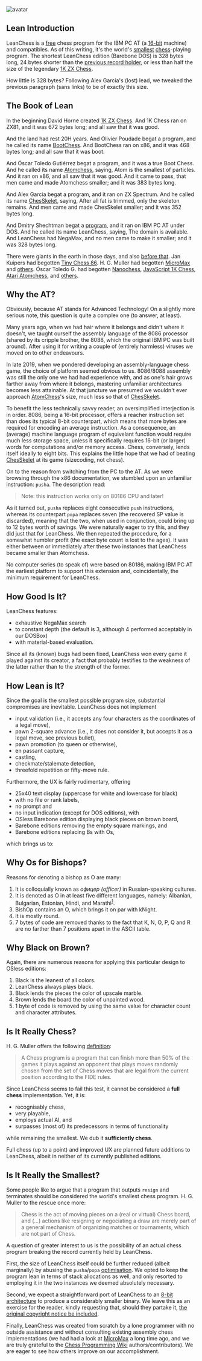 ![avatar](https://secure.gravatar.com/avatar/5f79d29ddd71d9757723cb4b51cc424e)

## Lean Introduction

LeanChess is a [free][license] chess program for the IBM PC AT (a [16-bit] machine) and compatibles. As of this writing, it's the world's [smallest] [chess]-playing program. The shortest LeanChess edition (Barebone DOS) is 328 bytes long, 24 bytes shorter than the [previous record holder][chesskelet], or less than half the size of the legendary [1K ZX Chess][1kchess].

How little is 328 bytes? Following Alex Garcia's (lost) lead, we tweaked the previous paragraph (sans links) to be of exactly this size.

## The Book of Lean

In the beginning David Horne created [1K ZX Chess][1kchess]. And 1K Chess ran on ZX81, and it was 672 bytes long; and all saw that it was good.

And the land had rest 20H years. And Olivier Poudade begat a program, and he called its name [BootChess]. And BootChess ran on x86, and it was 468 bytes long; and all saw that it was boot.

And Óscar Toledo Gutiérrez begat a program, and it was a true Boot Chess. And he called its name [Atomchess], saying, Atom is the smallest of particles. And it ran on x86, and all saw that it was good. And it came to pass, that men came and made Atomchess smaller; and it was 383 bytes long.

And Alex Garcia begat a program, and it ran on ZX Spectrum. And he called its name [ChesSkelet], saying, After all fat is trimmed, only the skeleton remains. And men came and made ChesSkelet smaller; and it was 352 bytes long.

And Dmitry Shechtman begat a [program][source], and it ran on IBM PC AT under DOS. And he called its name LeanChess, saying, The domain is available. And LeanChess had NegaMax, and no men came to make it smaller; and it was 328 bytes long.

There were giants in the earth in those days, and also [before that][story]. Jan Kuipers had begotten [Tiny Chess 86][tinychess86]. H. G. Muller had begotten [MicroMax][micromax] and [others][hgm]. Óscar Toledo G. had begotten [Nanochess], [JavaScript 1K Chess][js1k], [Atari Atomchess][atomchess], and [others][toledo].

<a name="AT"></a>
## Why the AT?

Obviously, because AT stands for Advanced Technology! On a slightly more serious note, this question is quite a complex one (to answer, at least).

Many years ago, when we had hair where it belongs and didn't where it doesn't, we taught ourself the assembly language of the 8086 processor (shared by its cripple brother, the 8088, which the original IBM PC was built around). After using it for writing a couple of (entirely harmless) viruses we moved on to other endeavours.

In late 2019, when we pondered developing an assembly-language chess game, the choice of platform seemed obvious to us. 8086/8088 assembly was still the only one we had had experience with, and as one's hair grows farther away from where it belongs, mastering unfamiliar architectures becomes less attainable. At that juncture we presumed we wouldn't ever approach [AtomChess]'s size, much less so that of [ChesSkelet].

<a name="16-bit"></a>
To benefit the less technically savvy reader, an oversimplified interjection is in order. 8086, being a 16-bit processor, offers a reacher instruction set than does its typical 8-bit counterpart, which means that more bytes are required for encoding an average instruction. As a consequence, an (average) machine language program of equivelant function would require much less storage space, unless it specifically requires 16-bit (or larger) words for computations and/or memory access. Chess, conversely, lends itself ideally to eight bits. This explains the little hope that we had of beating [ChesSkelet] at its game (sizecoding, not chess).

<a name="pusha"></a>
On to the reason from switching from the PC to the AT. As we were browsing through the x86 documentation, we stumbled upon an unfamiliar instruction: `pusha`. The description read:

> Note: this instruction works only on 80186 CPU and later!

As it turned out, `pusha` replaces eight consecutive `push` instructions, whereas its counterpart `popa` replaces seven (the recovered SP value is discarded), meaning that the two, when used in conjunction, could bring up to 12 bytes worth of savings. We were naturally eager to try this, and they did just that for LeanChess. We then repeated the procedure, for a somewhat humbler profit (the exact byte count is lost to the ages). It was either between or immediately after these two instances that LeanChess became smaller than Atomchess.

No computer series (to speak of) were based on 80186, making IBM PC AT the earliest platform to support this extension and, coincidentally, the minimum requirement for LeanChess.

## How Good Is It?

LeanChess features:

* exhaustive NegaMax search
* to constant depth (the default is 3, although 4 performed acceptably in our DOSBox)
* with material-based evaluation.

Since all its (known) bugs had been fixed, LeanChess won every game it played against its creator, a fact that probably testifies to the weakness of the latter rather than to the strength of the former.

## How Lean is It?

Since the goal is the smallest possible program size, substantial compromises are inevitable. LeanChess does not implement

* input validation (i.e., it accepts any four characters as the coordinates of a legal move),
* pawn 2-square advance (i.e., it does not consider it, but accepts it as a legal move, see previous bullet),
* pawn promotion (to queen or otherwise),
* en passant capture,
* castling,
* checkmate/stalemate detection,
* threefold repetition or fifty-move rule.

Furthermore, the UX is fairly rudimentary, offering

* 25x40 text display (uppercase for white and lowercase for black)
* with no file or rank labels,
* no prompt and
* no input indication (except for DOS editions), with
* OSless Barebone edition displaying black pieces on brown board,
* Barebone editions removing the empty square markings, and
* Barebone editions replacing Bs with Os,

which brings us to:

## Why Os for Bishops?

Reasons for denoting a bishop as O are many:

1. It is colloquially known as *офицер (officer)* in Russian-speaking cultures.
1. It is denoted as O in at least five different languages, namely: Albanian, Bulgarian, Estonian, Hindi, and Marathi<sup>[1]</sup>.
1. BishOp contains an O, which brings it on par with kNight.
1. It is mostly round.
1. 7 bytes of code are removed thanks to the fact that K, N, O, P, Q and R are no farther than 7 positions apart in the ASCII table.

## Why Black on Brown?

Again, there are numerous reasons for applying this particular design to OSless editions:

1. Black is the leanest of all colors.
1. LeanChess always plays black.
1. Black lends the pieces the color of upscale marble.
1. Brown lends the board the color of unpainted wood.
1. 1 byte of code is removed by using the same value for character count and character attributes.

<a name="chess"></a>
## Is It Really Chess?

H. G. Muller offers the following [definition]:

> A Chess program is a program that can finish more than 50% of the
  games it plays against an opponent that plays moves randomly chosen
  from the set of Chess moves that are legal from the current position
  according to the FIDE rules.

Since LeanChess seems to fail this test, it cannot be considered a **full chess** implementation. Yet, it is:

* recognisably chess,
* very playable,
* employs actual AI, and
* surpasses (most of) its predecessors in terms of functionality

while remaining the smallest. We dub it **sufficiently chess**.

Full chess (up to a point) and improved UX are planned future additions to LeanChess, albeit in neither of its currently published editions.

<a name="smallest"></a>
## Is It Really the Smallest?

Some people like to argue that a program that outputs `resign` and terminates should be considered the world's smallest chess program. H. G. Muller to the rescue once more:

> Chess is the act of moving pieces on a (real or virtual) Chess
  board, and (...) actions like resigning or negociating a draw
  are merely part of a general mechanism of organizing matches
  or tournaments, which are not part of Chess.

A question of greater interest to us is the possibility of an actual chess program breaking the record currently held by LeanChess.

First, the size of LeanChess itself could be further reduced (albeit marginally) by abusing the `pusha`/`popa` [optimisation](#pusha). We opted to keep the program lean in terms of stack allocations as well, and only resorted to employing it in the two instances we deemed absolutely necessary.

Second, we expect a straightforward port of LeanChess to an [8-bit architecture](#16-bit) to produce a considerably smaller binary. We leave this as an exercise for the reader, kindly requesting that, should they partake it, [the original copyright notice be included][license].

Finally, LeanChess was created from scratch by a lone programmer with no outside assistance and without consulting existing assembly chess implementations (we had had a look at [MicroMax] a long time ago, and we are truly grateful to the [Chess Programming Wiki][chesspro] authors/contributors). We are eager to see how others improve on our accomplishment.

[definition]: http://home.hccnet.nl/h.g.muller/definition.txt
[1kchess]: http://users.ox.ac.uk/~uzdm0006/scans/1kchess
[bootchess]: http://olivier.poudade.free.fr/src/BootChess.asm
[toledo]: https://nanochess.org/chess.html
[atomchess]: https://nanochess.org/chess6.html
[js1k]: https://nanochess.org/chess4.html#js1k
[nanochess]: https://nanochess.org/chess3.html
[hgm]: http://home.hccnet.nl/h.g.muller/chess.html
[micromax]: http://home.hccnet.nl/h.g.muller/max-src2.html
[tinychess86]: https://www.chessprogramming.org/Tiny_Chess_86
[chesskelet]: http://chesskelet.x10host.com
[story]: http://chesskelet.x10host.com/story.html
[chesspro]: https://www.chessprogramming.org/Main_Page
[source]: https://github.com/leanchess/leanchess
[contact]: mailto:contact@leanchess.com
[license]: https://github.com/leanchess/leanchess/blob/master/LICENSE
[16-bit]: #16-bit
[pusha]: #pusha
[smallest]: #smallest
[chess]: #chess
[1]: https://en.wikipedia.org/wiki/Chess_piece
